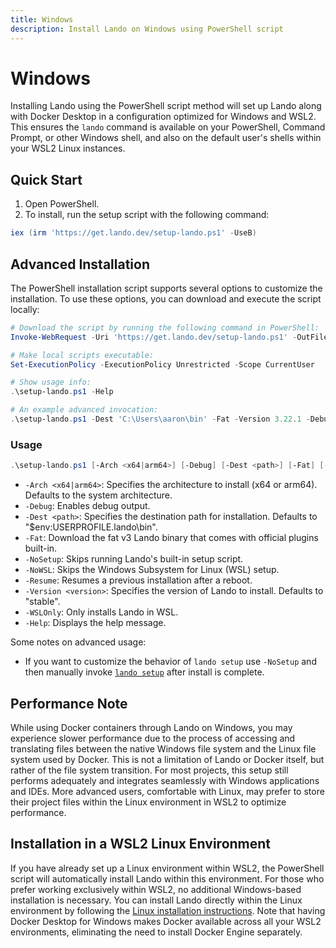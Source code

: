 ```yaml
---
title: Windows
description: Install Lando on Windows using PowerShell script
---
```


# Windows

Installing Lando using the PowerShell script method will set up Lando along with Docker Desktop in a configuration optimized for Windows and WSL2. This ensures the `lando` command is available on your PowerShell, Command Prompt, or other Windows shell, and also on the default user's shells within your WSL2 Linux instances.

## Quick Start

1. Open PowerShell.
2. To install, run the setup script with the following command:
```powershell
iex (irm 'https://get.lando.dev/setup-lando.ps1' -UseB)
```

## Advanced Installation

The PowerShell installation script supports several options to customize the installation. To use these options, you can download and execute the script locally:

```powershell
# Download the script by running the following command in PowerShell:
Invoke-WebRequest -Uri 'https://get.lando.dev/setup-lando.ps1' -OutFile 'setup-lando.ps1'

# Make local scripts executable:
Set-ExecutionPolicy -ExecutionPolicy Unrestricted -Scope CurrentUser

# Show usage info:
.\setup-lando.ps1 -Help

# An example advanced invocation:
.\setup-lando.ps1 -Dest 'C:\Users\aaron\bin' -Fat -Version 3.22.1 -Debug
```

### Usage

```powershell
.\setup-lando.ps1 [-Arch <x64|arm64>] [-Debug] [-Dest <path>] [-Fat] [-NoSetup] [-NoWSL] [-Resume] [-Version <version>] [-WSLOnly] [-Help]
```
- `-Arch <x64|arm64>`: Specifies the architecture to install (x64 or arm64). Defaults to the system architecture.
- `-Debug`: Enables debug output.
- `-Dest <path>`: Specifies the destination path for installation. Defaults to "$env:USERPROFILE\.lando\bin".
- `-Fat`: Download the fat v3 Lando binary that comes with official plugins built-in.
- `-NoSetup`: Skips running Lando's built-in setup script.
- `-NoWSL`: Skips the Windows Subsystem for Linux (WSL) setup.
- `-Resume`: Resumes a previous installation after a reboot.
- `-Version <version>`: Specifies the version of Lando to install. Defaults to "stable".
- `-WSLOnly`: Only installs Lando in WSL.
- `-Help`: Displays the help message.

Some notes on advanced usage:

* If you want to customize the behavior of `lando setup` use `-NoSetup` and then manually invoke [`lando setup`](https://docs.lando.dev/cli/setup.html) after install is complete.

## Performance Note

While using Docker containers through Lando on Windows, you may experience slower performance due to the process of accessing and translating files between the native Windows file system and the Linux file system used by Docker. This is not a limitation of Lando or Docker itself, but rather of the file system transition. For most projects, this setup still performs adequately and integrates seamlessly with Windows applications and IDEs. More advanced users, comfortable with Linux, may prefer to store their project files within the Linux environment in WSL2 to optimize performance.

## Installation in a WSL2 Linux Environment

If you have already set up a Linux environment within WSL2, the PowerShell script will automatically install Lando within this environment. For those who prefer working exclusively within WSL2, no additional Windows-based installation is necessary. You can install Lando directly within the Linux environment by following the [Linux installation instructions](./linux.md). Note that having Docker Desktop for Windows makes Docker available across all your WSL2 environments, eliminating the need to install Docker Engine separately.
